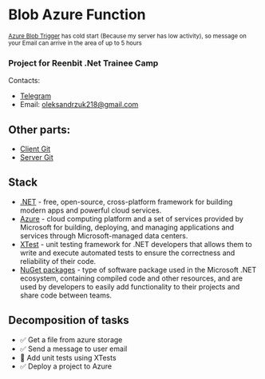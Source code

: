 # Blob Azure Function
<sup>[Azure Blob Trigger](https://blobfunctionstask.azurewebsites.net) has cold start (Because my server has low activity), so message on your Email can arrive in the area of up to 5 hours</sup> 
### Project for Reenbit .Net Trainee Camp
Contacts:
* [Telegram](https://t.me/Sasha_Beetle) 
* Email: oleksandrzuk218@gmail.com

## Other parts:
- [Client Git](https://github.com/SashaBeetle/azureblobform-frontend)
- [Server Git](https://github.com/SashaBeetle/AzureBlobForm-backend)

## Stack
* [.NET](https://dotnet.microsoft.com/) - free, open-source, cross-platform framework for building modern apps and powerful cloud services.
* [Azure](https://azure.microsoft.com/) - cloud computing platform and a set of services provided by Microsoft for building, deploying, and managing applications and services through Microsoft-managed data centers.
* [XTest](https://learn.microsoft.com/en-us/dotnet/core/testing/unit-testing-with-dotnet-test) - unit testing framework for .NET developers that allows them to write and execute automated tests to ensure the correctness and reliability of their code.
* [NuGet packages](https://learn.microsoft.com/uk-ua/nuget/) - type of software package used in the Microsoft .NET ecosystem, containing compiled code and other resources, and are used by developers to easily add functionality to their projects and share code between teams.
  
## Decomposition of tasks
* ✅ Get a file from azure storage
* ✅ Send a message to user email 
* 🔳 Add unit tests using XTests
* ✅ Deploy a project to Azure
